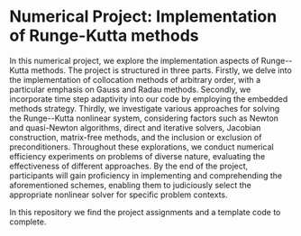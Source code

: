 # Numerical Project: Implementation of Runge-Kutta methods

In this numerical project, we explore the implementation aspects of Runge--Kutta methods. The project is structured in three parts. Firstly, we delve into the implementation of collocation methods of arbitrary order, with a particular emphasis on Gauss and Radau methods. Secondly, we incorporate time step adaptivity into our code by employing the embedded methods strategy. Thirdly, we investigate various approaches for solving the Runge--Kutta nonlinear system, considering factors such as Newton and quasi-Newton algorithms, direct and iterative solvers, Jacobian construction, matrix-free methods, and the inclusion or exclusion of preconditioners. Throughout these explorations, we conduct numerical efficiency experiments on problems of diverse nature, evaluating the effectiveness of different approaches. By the end of the project, participants will gain proficiency in implementing and comprehending the aforementioned schemes, enabling them to judiciously select the appropriate nonlinear solver for specific problem contexts.

In this repository we find the project assignments and a template code to complete.
